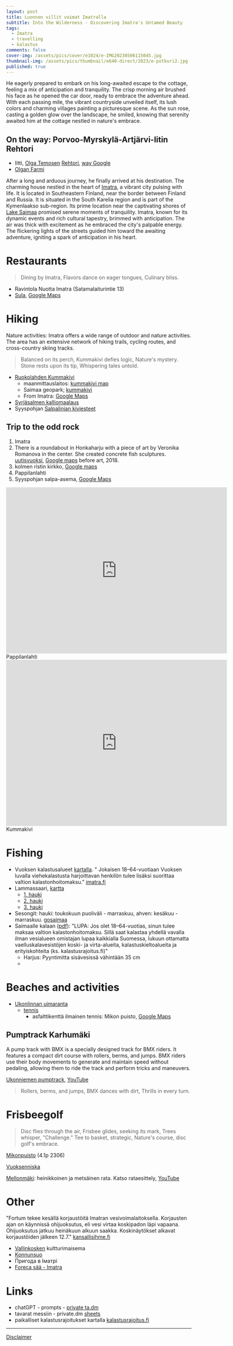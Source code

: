 ```yaml
---
layout: post
title: Luonnon villit voimat Imatralla
subtitle: Into the Wilderness - Discovering Imatra's Untamed Beauty
tags:
  - Imatra
  - travelling
  - kalastus
comments: false
cover-img: /assets/pics/cover/e1024/e-IMG20230506115045.jpg
thumbnail-img: /assets/pics/thumbnail/e640-direct/2023/e-potkuri2.jpg
published: true
---
```


He eagerly prepared to embark on his long-awaited escape to the cottage, feeling a mix of anticipation and tranquility. The crisp morning air brushed his face as he opened the car door, ready to embrace the adventure ahead. With each passing mile, the vibrant countryside unveiled itself, its lush colors and charming villages painting a picturesque scene. As the sun rose, casting a golden glow over the landscape, he smiled, knowing that serenity awaited him at the cottage nestled in nature's embrace.

## On the way: Porvoo-Myrskylä-Artjärvi-Iitin Rehtori 

- Iitti, [Olga Temosen](https://www.is.fi/viihde/art-2000008914061.html) [Rehtori](https://www.pizzeriarehtori.com/), [way Google](https://www.google.com/maps/dir/Kirkkonummi/REHTORI+pizzeria+%26+cafe,+Hanj%C3%A4rventie,+Iitti/@60.4585798,24.8786392,9.5z/data=!4m24!4m23!1m15!1m1!1s0x468d8c199ae6aa91:0x400b551554bb1e0!2m2!1d24.4411082!2d60.1266902!3m4!1m2!1d24.6110102!2d60.2038496!3s0x468df3a9c401a719:0x4b85d5d6377dcd04!3m4!1m2!1d25.7563036!2d60.564235!3s0x4691ee54f830ad1f:0x4200c0d653d967c4!1m5!1m1!1s0x4691c9c3b325d745:0xe09d55574e6d7c4a!2m2!1d26.2417312!2d60.8450488!3e0?entry=ttu)
- [Olgan Farmi](https://olganfarmi.fi/)

After a long and arduous journey, he finally arrived at his destination. The charming house nestled in the heart of [Imatra](https://en.wikipedia.org/wiki/Imatra), a vibrant city pulsing with life. It is located in Southeastern Finland, near the border between Finland and Russia. It is situated in the South Karelia region and is part of the Kymenlaakso sub-region. Its prime location near the captivating shores of [Lake Saimaa](https://en.wikipedia.org/wiki/Saimaa) promised serene moments of tranquility. Imatra, known for its dynamic events and rich cultural tapestry, brimmed with anticipation. The air was thick with excitement as he embraced the city's palpable energy. The flickering lights of the streets guided him toward the awaiting adventure, igniting a spark of anticipation in his heart.

# Restaurants

> Dining by Imatra,
Flavors dance on eager tongues,
Culinary bliss.

- Ravintola Nuotta Imatra (Satamalaiturintie 13)
- [Sula](https://www.ravintolasula.fi/), [Google Maps](https://www.google.com/maps/place/Ravintola+Sula+Imatra/@61.1738939,28.784427,17z/)


# Hiking

Nature activities: Imatra offers a wide range of outdoor and nature activities. The area has an extensive network of hiking trails, cycling routes, and cross-country skiing tracks.

> Balanced on its perch,
Kummakivi defies logic,
Nature's mystery.
Stone rests upon its tip,
Whispering tales untold.


- [Ruokolahden Kummakivi](https://www.suomenlatu.fi/latu-polku/blogi/ruokolahden-kummakivi.html?gclid=Cj0KCQjw7uSkBhDGARIsAMCZNJs2RbIU5hlEUZWnNSUJB_cdDFtzMzyXbxfUyogC6fqhSINHWxwhyU0aAuOcEALw_wcB)
  - maanmittauslaitos: [kummakivi map](https://asiointi.maanmittauslaitos.fi/karttapaikka/?lang=fi&share=customMarker&n=6818558.149512837&e=576252.6607156129&title=kummakivi&desc=&zoom=10&layers=W3siaWQiOjIsIm9wYWNpdHkiOjEwMH1d-z)
  - Saimaa geopark; [kummakivi](https://saimaageopark.fi/norppapolku-harjumaastossa/#filter=r-fullyTranslatedLangus-,r-onlyOpened-,sb-sortedBy-0&zc=16,28.43112,61.49172)
  - From Imatra: [Google Maps](https://www.google.com/maps/dir/Imatra/Kummakivi,+Luukkolansaari/@61.3874373,28.3547365,10.5z/data=!4m14!4m13!1m5!1m1!1s0x4690a63e19b75043:0xde9f9f38261c9e73!2m2!1d28.7645463!2d61.1695977!1m5!1m1!1s0x469a7126f99ff5e1:0x587df1ee94cd566e!2m2!1d28.429186!2d61.493532!3e0?entry=ttu)
- [Syrjäsalmen kalliomaalaus](https://saimaageopark.fi/norppapolku-harjumaastossa/#filter=r-fullyTranslatedLangus-,r-onlyOpened-,sb-sortedBy-0&zc=18,28.31524,61.53212)
- Syyspohjan [Salpalinjan kiviesteet](https://saimaageopark.fi/norppapolku-harjumaastossa/#filter=r-fullyTranslatedLangus-,r-onlyOpened-,sb-sortedBy-0&ipd=37865640&zc=19,28.63843,61.39213)


## Trip to the odd rock

1. Imatra
2. There is a roundabout in Honkaharju with a piece of art by Veronika Romanova in the center. She created concrete fish sculptures. [uutisvuoksi](https://www.uutisvuoksi.fi/paikalliset/3658914), [Google maps](https://goo.gl/maps/Dsaujy5n2NCQ1yMT8) before art, 2018.
3. kolmen ristin kirkko, [Google maps](https://goo.gl/maps/ofnFuVNuhTRjUdJWA)
4. Pappilanlahti
5. Syyspohjan salpa-asema, [Google Maps](https://goo.gl/maps/ST8UDsm9B9DPs5zMA)


<iframe src="https://www.google.com/maps/embed?pb=!4v1688408739817!6m8!1m7!1sCAoSK0FGMVFpcFBjbW04aGVDMlpqS09Nb1RSZVIweVJpNlBNYzRVdUZIODVYV1k.!2m2!1d61.28883456434491!2d28.83797004189751!3f176.98268906628294!4f-1.2903074668213463!5f0.7820865974627469" alt="Pappilanlahti" width="600" height="450" style="border:0;" allowfullscreen="" loading="lazy" referrerpolicy="no-referrer-when-downgrade"></iframe>
Pappilanlahti

<iframe src="https://www.google.com/maps/embed?pb=!4v1688408954195!6m8!1m7!1sCAoSLEFGMVFpcE0wX0QzaHotblk1dW1VTUJKMTVqRzBLSzRSQ3p5TXdPeElrQjBB!2m2!1d61.4935455!2d28.4300194!3f111.04399178437782!4f19.059593493845583!5f0.7820865974627469" width="600" height="450" style="border:0;" allowfullscreen="" loading="lazy" referrerpolicy="no-referrer-when-downgrade"></iframe>
Kummakivi


# Fishing

- Vuoksen kalastusalueet [kartalla](https://www.imatra.fi/sites/default/files/thumbnails/image/kalastuskartta.png). " Jokaisen 18–64-vuotiaan Vuoksen luvalla viehekalastusta harjoittavan henkilön tulee lisäksi suorittaa valtion kalastonhoitomaksu." [imatra.fi](https://www.imatra.fi/asuminen-ja-ymparisto/virkistysalueet/kalastus/vuoksen-kalastusalueet)
- Lammassaari, [kartta](https://kalastusrajoitus.fi/#/kalastusrajoitus)
  - [1. hauki](https://asiointi.maanmittauslaitos.fi/karttapaikka/?lang=fi&share=customMarker&n=6787096.978090314&e=592168.2265102938&title=1.hauki&desc=&zoom=12&layers=W3siaWQiOjMsIm9wYWNpdHkiOjEwMH0seyJpZCI6Miwib3BhY2l0eSI6MTAwfV0-z)
  - [2. hauki](https://asiointi.maanmittauslaitos.fi/karttapaikka/?lang=fi&share=customMarker&n=6786999.478090313&e=592090.726510294&title=2.%20hauki%20ahven-lipalla&desc=&zoom=11&layers=W3siaWQiOjIsIm9wYWNpdHkiOjEwMH1d-z)
  - [3. hauki](https://asiointi.maanmittauslaitos.fi/karttapaikka/?lang=fi&share=customMarker&n=6786755.861840606&e=591981.895261807&title=hauki%20230702&desc=sateella%20illalla%209g%20lotolla&zoom=13&layers=W3siaWQiOjIsIm9wYWNpdHkiOjEwMH1d-z)
- Sesongit: hauki: toukokuun puoliväli - marraskuu, ahven: kesäkuu - marraskuu. [gosaimaa](https://gosaimaa.com/mita-tehda/aktiviteetit/kalastus/)
- Saimaalle kalaan ([pdf](https://julkaisut.metsa.fi/assets/pdf/lp/Esitteet/saimaalle-kalaan-fin.pdf)): "LUPA: Jos olet 18–64-vuotias, sinun tulee maksaa
valtion kalastonhoitomaksu. Sillä saat kalastaa
yhdellä vavalla ilman vesialueen omistajan lupaa
kaikkialla Suomessa, lukuun ottamatta vaelluskalavesistöjen koski- ja virta-alueita, kalastuskieltoalueita ja erityiskohteita (ks. kalastusrajoitus.fi)"
  - Harjus: Pyyntimitta sisävesissä vähintään 35 cm
  - 

# Beaches and activities

- [Ukonlinnan uimaranta](https://www.google.com/maps/place/Ukonlinnan+uimaranta/@61.2064255,28.7154225,15.96z/)
  - [tennis](https://www.imatrantennis.com/about-1)
    - asfalttikenttä ilmainen tennis: Mikon puisto, [Google Maps](https://goo.gl/maps/ftNnZdq8yL2rhzN28)


## Pumptrack Karhumäki

A pump track with BMX is a specially designed track for BMX riders. It features a compact dirt course with rollers, berms, and jumps. BMX riders use their body movements to generate and maintain speed without pedaling, allowing them to ride the track and perform tricks and maneuvers.

[Ukonniemen pumptrack](https://www.imatra.fi/toimipaikat/ukonniemen-pumptrack), [YouTube](https://www.youtube.com/watch?v=UauDkddySVY)

> Rollers, berms, and jumps,
BMX dances with dirt,
Thrills in every turn.

# Frisbeegolf

> Disc flies through the air,
Frisbee glides, seeking its mark,
Trees whisper, "Challenge."
Tee to basket, strategic,
Nature's course, disc golf's embrace.

[Mikonpuisto](https://goo.gl/maps/sL5q4C2eGuoxmy9X6) (4.1p 2306)

[Vuoksenniska](https://sites.google.com/view/vdg-com/radat/vuoksenniskan-frisbeekeskus?authuser=0)

[Mellonmäki](https://frisbeegolfradat.fi/rata/mellonmaen-frisbeegolfrata/): heinikkoinen ja metsäinen rata. Katso rataesittely, [YouTube](https://www.youtube.com/watch?v=c-Xp2l69i98)

# Other

"Fortum tekee kesällä korjaustöitä Imatran vesivoimalaitoksella. Korjausten ajan on käynnissä ohijuoksutus, eli vesi virtaa koskipadon läpi vapaana. Ohijuoksutus jatkuu heinäkuun alkuun saakka. Koskinäytökset alkavat korjaustöiden jälkeen 12.7." [kansallisihme.fi](https://kansallisihme.fi/fi/imatrankoski-kuohuu)
- [Vallinkosken](https://saimaageopark.fi/vallinkosken-hiidenkirnut/#filter=r-fullyTranslatedLangus-,r-onlyOpened-,sb-sortedBy-0) kultturimaisema
- [Konnunsuo](https://saimaageopark.fi/vallinkosken-hiidenkirnut/#filter=r-fullyTranslatedLangus-,r-onlyOpened-,sb-sortedBy-0&ipd=38135253&zc=15,28.55814,61.03861)
- Пригода в Іматрі
- [Foreca sää - Imatra](https://www.foreca.fi/Finland/Imatra)

# Links

- chatGPT - prompts - [private ta.dm](https://docs.google.com/document/d/1n1Vl_3XI5mYtdwjpzkOmbijMq9S61ba18t5PttlT9xE/edit?usp=sharing)
- tavarat messiin - private.dm [sheets](https://docs.google.com/spreadsheets/d/19BkGyPCeYUFju6qmrPmDd3s-zcD2MNX5jRguvoorb1c/edit?usp=sharing)
- paikalliset kalastusrajoitukset kartalla [kalastusrajoitus.fi](https://kalastusrajoitus.fi/#/kalastusrajoitus)

---

[Disclaimer](https://talonendm.github.io/disclaimer)

